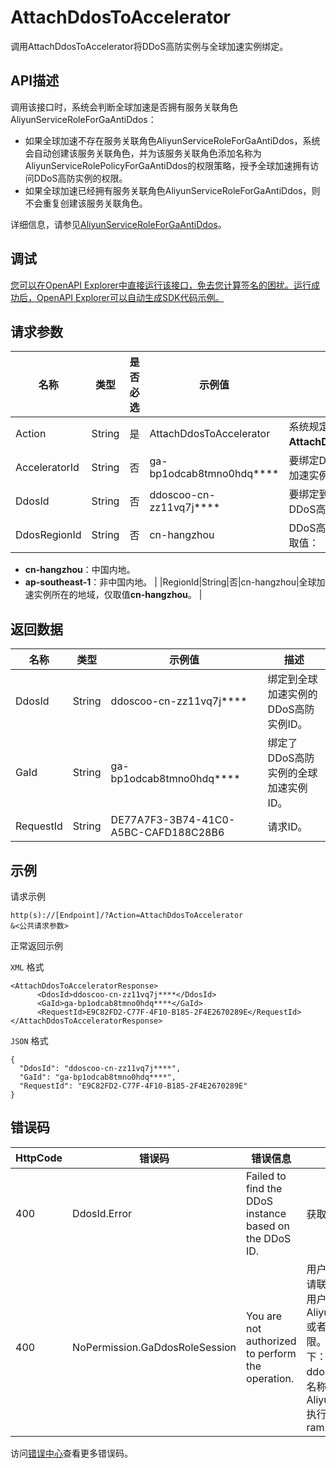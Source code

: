# AttachDdosToAccelerator

调用AttachDdosToAccelerator将DDoS高防实例与全球加速实例绑定。

## API描述

调用该接口时，系统会判断全球加速是否拥有服务关联角色AliyunServiceRoleForGaAntiDdos：

-   如果全球加速不存在服务关联角色AliyunServiceRoleForGaAntiDdos，系统会自动创建该服务关联角色，并为该服务关联角色添加名称为AliyunServiceRolePolicyForGaAntiDdos的权限策略，授予全球加速拥有访问DDoS高防实例的权限。
-   如果全球加速已经拥有服务关联角色AliyunServiceRoleForGaAntiDdos，则不会重复创建该服务关联角色。

详细信息，请参见[AliyunServiceRoleForGaAntiDdos](~~186805~~)。

## 调试

[您可以在OpenAPI Explorer中直接运行该接口，免去您计算签名的困扰。运行成功后，OpenAPI Explorer可以自动生成SDK代码示例。](https://api.aliyun.com/#product=Ga&api=AttachDdosToAccelerator&type=RPC&version=2019-11-20)

## 请求参数

|名称|类型|是否必选|示例值|描述|
|--|--|----|---|--|
|Action|String|是|AttachDdosToAccelerator|系统规定参数。取值：**AttachDdosToAccelerator**。 |
|AcceleratorId|String|否|ga-bp1odcab8tmno0hdq\*\*\*\*|要绑定DDoS高防实例的全球加速实例ID。 |
|DdosId|String|否|ddoscoo-cn-zz11vq7j\*\*\*\*|要绑定到全球加速实例的DDoS高防实例ID。 |
|DdosRegionId|String|否|cn-hangzhou|DDoS高防实例所在的地域，取值：

 -   **cn-hangzhou**：中国内地。
-   **ap-southeast-1**：非中国内地。 |
|RegionId|String|否|cn-hangzhou|全球加速实例所在的地域，仅取值**cn-hangzhou**。 |

## 返回数据

|名称|类型|示例值|描述|
|--|--|---|--|
|DdosId|String|ddoscoo-cn-zz11vq7j\*\*\*\*|绑定到全球加速实例的DDoS高防实例ID。 |
|GaId|String|ga-bp1odcab8tmno0hdq\*\*\*\*|绑定了DDoS高防实例的全球加速实例ID。 |
|RequestId|String|DE77A7F3-3B74-41C0-A5BC-CAFD188C28B6|请求ID。 |

## 示例

请求示例

```
http(s)://[Endpoint]/?Action=AttachDdosToAccelerator
&<公共请求参数>
```

正常返回示例

`XML` 格式

```
<AttachDdosToAcceleratorResponse>
      <DdosId>ddoscoo-cn-zz11vq7j****</DdosId>
      <GaId>ga-bp1odcab8tmno0hdq****</GaId>
      <RequestId>E9C82FD2-C77F-4F10-B185-2F4E2670289E</RequestId>
</AttachDdosToAcceleratorResponse>
```

`JSON` 格式

```
{
  "DdosId": "ddoscoo-cn-zz11vq7j****",
  "GaId": "ga-bp1odcab8tmno0hdq****",
  "RequestId": "E9C82FD2-C77F-4F10-B185-2F4E2670289E"
}
```

## 错误码

|HttpCode|错误码|错误信息|描述|
|--------|---|----|--|
|400|DdosId.Error|Failed to find the DDoS instance based on the DDoS ID.|获取DDoS信息失败|
|400|NoPermission.GaDdosRoleSession|You are not authorized to perform the operation.|用户没有创建服务关联角色的权限，请联系主账号或权限管理员授权当前用户AliyunGlobalAccelerationFullAccess或者创建服务关联角色的自定义权限。自定义权限策略的相关信息如下： ServiceName：ddos.ga.aliyuncs.com 服务关联角色名称：AliyunServiceRoleForGaAntiDDos 执行该操作所需的用户权限：ram:CreateServiceLinkedRole|

访问[错误中心](https://error-center.aliyun.com/status/product/Ga)查看更多错误码。

